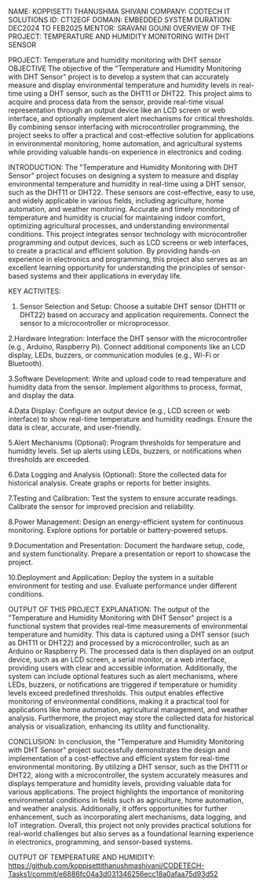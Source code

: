 NAME: KOPPISETTI THANUSHMA SHIVANI
COMPANY: CODTECH IT SOLUTIONS 
ID: CT12EGF 
DOMAIN: EMBEDDED SYSTEM 
DURATION: DEC2024 TO FEB2025 
MENTOR: SRAVANI GOUNI 
OVERVIEW OF THE PROJECT: TEMPERATURE AND HUMIDITY MONITORING WITH DHT SENSOR

PROJECT: Temperature and humidity monitoring with DHT sensor
OBJECTIVE
    The objective of the "Temperature and Humidity Monitoring with DHT Sensor" project is to develop a system that can accurately measure and display environmental temperature and humidity levels in real-time using a DHT sensor, such as the DHT11 or DHT22. This project aims to acquire and process data from the sensor, provide real-time visual representation through an output device like an LCD screen or web interface, and optionally implement alert mechanisms for critical thresholds. By combining sensor interfacing with microcontroller programming, the project seeks to offer a practical and cost-effective solution for applications in environmental monitoring, home automation, and agricultural systems while providing valuable hands-on experience in electronics and coding.

INTRODUCTION:
   The "Temperature and Humidity Monitoring with DHT Sensor" project focuses on designing a system to measure and display environmental temperature and humidity in real-time using a DHT sensor, such as the DHT11 or DHT22. These sensors are cost-effective, easy to use, and widely applicable in various fields, including agriculture, home automation, and weather monitoring. Accurate and timely monitoring of temperature and humidity is crucial for maintaining indoor comfort, optimizing agricultural processes, and understanding environmental conditions. This project integrates sensor technology with microcontroller programming and output devices, such as LCD screens or web interfaces, to create a practical and efficient solution. By providing hands-on experience in electronics and programming, this project also serves as an excellent learning opportunity for understanding the principles of sensor-based systems and their applications in everyday life.
    
KEY ACTIVITES:
1. Sensor Selection and Setup:
Choose a suitable DHT sensor (DHT11 or DHT22) based on accuracy and application requirements.
Connect the sensor to a microcontroller or microprocessor.

2.Hardware Integration:
Interface the DHT sensor with the microcontroller (e.g., Arduino, Raspberry Pi).
Connect additional components like an LCD display, LEDs, buzzers, or communication modules (e.g., Wi-Fi or Bluetooth).

3.Software Development:
Write and upload code to read temperature and humidity data from the sensor.
Implement algorithms to process, format, and display the data.

4.Data Display:
Configure an output device (e.g., LCD screen or web interface) to show real-time temperature and humidity readings.
Ensure the data is clear, accurate, and user-friendly.

5.Alert Mechanisms (Optional):
Program thresholds for temperature and humidity levels.
Set up alerts using LEDs, buzzers, or notifications when thresholds are exceeded.

6.Data Logging and Analysis (Optional):
Store the collected data for historical analysis.
Create graphs or reports for better insights.

7.Testing and Calibration:
Test the system to ensure accurate readings.
Calibrate the sensor for improved precision and reliability.

8.Power Management:
Design an energy-efficient system for continuous monitoring.
Explore options for portable or battery-powered setups.

9.Documentation and Presentation:
Document the hardware setup, code, and system functionality.
Prepare a presentation or report to showcase the project.

10.Deployment and Application:
Deploy the system in a suitable environment for testing and use.
Evaluate performance under different conditions.

OUTPUT OF THIS PROJECT EXPLANATION:
   The output of the "Temperature and Humidity Monitoring with DHT Sensor" project is a functional system that provides real-time measurements of environmental temperature and humidity. This data is captured using a DHT sensor (such as DHT11 or DHT22) and processed by a microcontroller, such as an Arduino or Raspberry Pi. The processed data is then displayed on an output device, such as an LCD screen, a serial monitor, or a web interface, providing users with clear and accessible information. Additionally, the system can include optional features such as alert mechanisms, where LEDs, buzzers, or notifications are triggered if temperature or humidity levels exceed predefined thresholds. This output enables effective monitoring of environmental conditions, making it a practical tool for applications like home automation, agricultural management, and weather analysis. Furthermore, the project may store the collected data for historical analysis or visualization, enhancing its utility and functionality.

CONCLUSION:
  In conclusion, the "Temperature and Humidity Monitoring with DHT Sensor" project successfully demonstrates the design and implementation of a cost-effective and efficient system for real-time environmental monitoring. By utilizing a DHT sensor, such as the DHT11 or DHT22, along with a microcontroller, the system accurately measures and displays temperature and humidity levels, providing valuable data for various applications. The project highlights the importance of monitoring environmental conditions in fields such as agriculture, home automation, and weather analysis. Additionally, it offers opportunities for further enhancement, such as incorporating alert mechanisms, data logging, and IoT integration. Overall, this project not only provides practical solutions for real-world challenges but also serves as a foundational learning experience in electronics, programming, and sensor-based systems.

OUTPUT OF TEMPERATURE AND HUMIDITY: https://github.com/koppisettithanushmashivani/CODETECH-Tasks1/commit/e6886fc04a3d031346256ecc18a0afaa75d93d52 


















